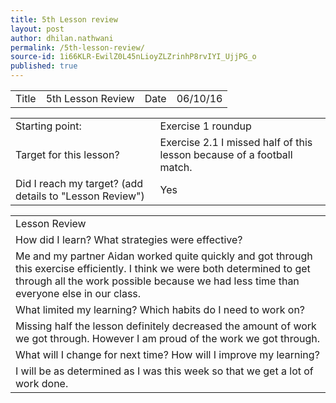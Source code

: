 ```yaml
---
title: 5th Lesson review
layout: post
author: dhilan.nathwani
permalink: /5th-lesson-review/
source-id: 1i66KLR-EwilZ0L45nLioyZLZrinhP8rvIYI_UjjPG_o
published: true
---
```

<table>
  <tr>
    <td>Title</td>
    <td>5th Lesson Review</td>
    <td>Date</td>
    <td>06/10/16</td>
  </tr>
</table>


<table>
  <tr>
    <td>Starting point:</td>
    <td>Exercise 1 roundup</td>
  </tr>
  <tr>
    <td>Target for this lesson?</td>
    <td>Exercise 2.1 I missed half of this lesson because of a football match.</td>
  </tr>
  <tr>
    <td>Did I reach my target? 
(add details to "Lesson Review")</td>
    <td>Yes</td>
  </tr>
</table>


<table>
  <tr>
    <td>Lesson Review</td>
  </tr>
  <tr>
    <td>How did I learn? What strategies were effective? </td>
  </tr>
  <tr>
    <td>Me and my partner Aidan worked quite quickly and got through this exercise efficiently. I think we were both determined to get through all the work possible because we had less time than everyone else in our class. </td>
  </tr>
  <tr>
    <td>What limited my learning? Which habits do I need to work on? </td>
  </tr>
  <tr>
    <td>Missing half the lesson definitely decreased the amount of work we got through. However I am proud of the work we got through.</td>
  </tr>
  <tr>
    <td>What will I change for next time? How will I improve my learning?</td>
  </tr>
  <tr>
    <td>I will be as determined as I was this week so that we get a lot of work done. </td>
  </tr>
</table>


